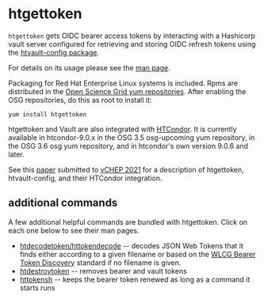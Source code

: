 # htgettoken

`htgettoken` gets OIDC bearer access tokens by interacting with a
Hashicorp vault server configured for retrieving and storing OIDC
refresh tokens using the
[htvault-config package](https://github.com/fermitools/htvault-config).

For details on its usage please see the
[man page](https://htmlpreview.github.io/?https://github.com/fermitools/htgettoken/blob/master/htgettoken.html).

Packaging for Red Hat Enterprise Linux systems is included.  Rpms are
distributed in the
[Open Science Grid yum repositories](https://opensciencegrid.org/docs/common/yum/#install-the-osg-repositories).
After enabling the OSG repositories, do this as root to install it:
```
yum install htgettoken
```

htgettoken and Vault are also integrated with 
[HTCondor](https://htcondor.readthedocs.io/en/latest/admin-manual/setting-up-special-environments.html#using-vault-as-the-oauth-client).
It is currently available in htcondor-9.0.x in the OSG 3.5 osg-upcoming
yum repository, in the OSG 3.6 osg yum repository, and in htcondor's own
version 9.0.6 and later.

See this
[paper](https://github.com/fermitools/htgettoken/files/6063416/CHEP21_Paper_Htgettoken.pdf)
submitted to
[vCHEP 2021](https://indico.cern.ch/event/948465/)
for a description of htgettoken, htvault-config, and their HTCondor
integration.

## additional commands

A few additional helpful commands are bundled with htgettoken.
Click on each one below to see their man pages.

- [htdecodetoken/httokendecode](https://htmlpreview.github.io/?https://github.com/fermitools/htgettoken/blob/master/htdecodetoken.html) --
  decodes JSON Web Tokens that it finds either according to a given
  filename or based on the
  [WLCG Bearer Token Discovery](https://zenodo.org/record/3937438#.YUDw7aBOlTY)
  standard if no filename is given.
- [htdestroytoken](https://htmlpreview.github.io/?https://github.com/fermitools/htgettoken/blob/master/htdestroytoken.html) --
  removes bearer and vault tokens
- [httokensh](https://htmlpreview.github.io/?https://github.com/fermitools/htgettoken/blob/master/httokensh.html) --
  keeps the bearer token renewed as long as a command it starts runs
